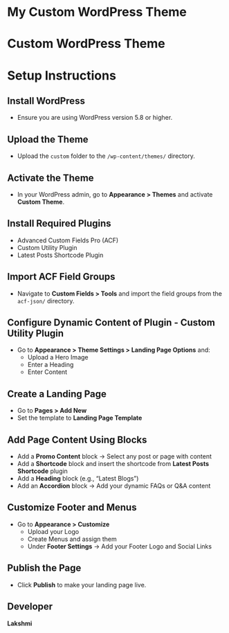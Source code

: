 # My Custom WordPress Theme

# Custom WordPress Theme

# Setup Instructions

## Install WordPress
- Ensure you are using WordPress version 5.8 or higher.

## Upload the Theme
- Upload the `custom` folder to the `/wp-content/themes/` directory.

## Activate the Theme
- In your WordPress admin, go to **Appearance > Themes** and activate **Custom Theme**.

## Install Required Plugins
- Advanced Custom Fields Pro (ACF)  
- Custom Utility Plugin  
- Latest Posts Shortcode Plugin  

## Import ACF Field Groups
- Navigate to **Custom Fields > Tools** and import the field groups from the `acf-json/` directory.

## Configure Dynamic Content of Plugin - Custom Utility Plugin
- Go to **Appearance > Theme Settings > Landing Page Options** and:  
  - Upload a Hero Image  
  - Enter a Heading  
  - Enter Content  

## Create a Landing Page
- Go to **Pages > Add New**  
- Set the template to **Landing Page Template**

## Add Page Content Using Blocks
- Add a **Promo Content** block → Select any post or page with content  
- Add a **Shortcode** block and insert the shortcode from **Latest Posts Shortcode** plugin  
- Add a **Heading** block (e.g., “Latest Blogs”)  
- Add an **Accordion** block → Add your dynamic FAQs or Q&A content  

## Customize Footer and Menus
- Go to **Appearance > Customize**  
  - Upload your Logo  
  - Create Menus and assign them  
  - Under **Footer Settings** → Add your Footer Logo and Social Links  

## Publish the Page
- Click **Publish** to make your landing page live.


## Developer
**Lakshmi**


